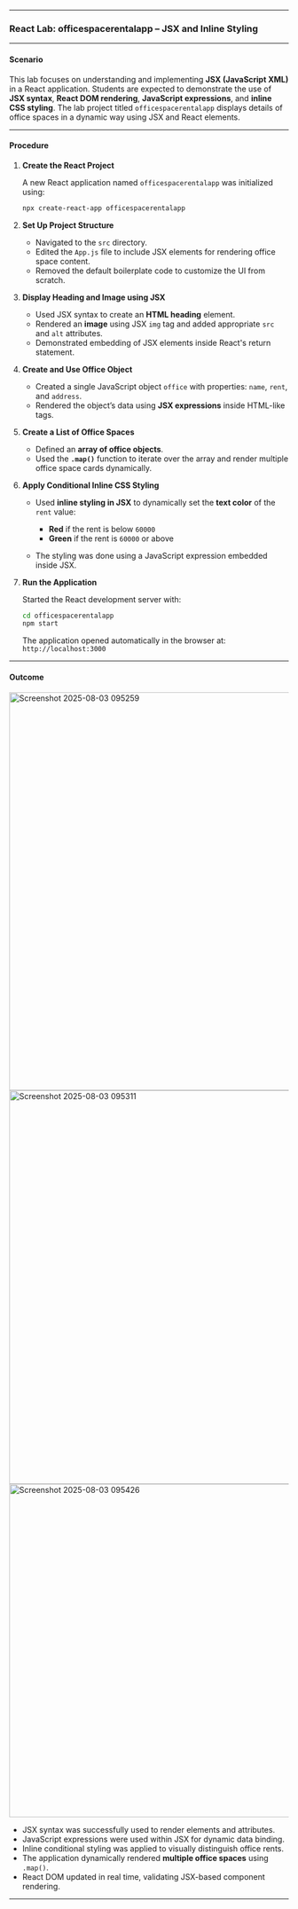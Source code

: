 
---

### **React Lab: officespacerentalapp – JSX and Inline Styling**

---

#### **Scenario**

This lab focuses on understanding and implementing **JSX (JavaScript XML)** in a React application. Students are expected to demonstrate the use of **JSX syntax**, **React DOM rendering**, **JavaScript expressions**, and **inline CSS styling**. The lab project titled `officespacerentalapp` displays details of office spaces in a dynamic way using JSX and React elements.

---

#### **Procedure**

1. **Create the React Project**

   A new React application named `officespacerentalapp` was initialized using:

   ```bash
   npx create-react-app officespacerentalapp
   ```

2. **Set Up Project Structure**

   * Navigated to the `src` directory.
   * Edited the `App.js` file to include JSX elements for rendering office space content.
   * Removed the default boilerplate code to customize the UI from scratch.

3. **Display Heading and Image using JSX**

   * Used JSX syntax to create an **HTML heading** element.
   * Rendered an **image** using JSX `img` tag and added appropriate `src` and `alt` attributes.
   * Demonstrated embedding of JSX elements inside React's return statement.

4. **Create and Use Office Object**

   * Created a single JavaScript object `office` with properties: `name`, `rent`, and `address`.
   * Rendered the object’s data using **JSX expressions** inside HTML-like tags.

5. **Create a List of Office Spaces**

   * Defined an **array of office objects**.
   * Used the **`.map()`** function to iterate over the array and render multiple office space cards dynamically.

6. **Apply Conditional Inline CSS Styling**

   * Used **inline styling in JSX** to dynamically set the **text color** of the `rent` value:

     * **Red** if the rent is below `60000`
     * **Green** if the rent is `60000` or above
   * The styling was done using a JavaScript expression embedded inside JSX.

7. **Run the Application**

   Started the React development server with:

   ```bash
   cd officespacerentalapp
   npm start
   ```

   The application opened automatically in the browser at:
   `http://localhost:3000`

---

#### **Outcome**






<img width="1365" height="718" alt="Screenshot 2025-08-03 095259" src="https://github.com/user-attachments/assets/db46432d-0107-4ca0-af19-6815f4d353b9" />





<img width="1344" height="710" alt="Screenshot 2025-08-03 095311" src="https://github.com/user-attachments/assets/1ac8e0f0-dcc4-49d3-b29c-acd113bf6a33" />





<img width="1261" height="601" alt="Screenshot 2025-08-03 095426" src="https://github.com/user-attachments/assets/8e131aaf-13ed-4773-90b4-f679dbfa126e" />



* JSX syntax was successfully used to render elements and attributes.
* JavaScript expressions were used within JSX for dynamic data binding.
* Inline conditional styling was applied to visually distinguish office rents.
* The application dynamically rendered **multiple office spaces** using `.map()`.
* React DOM updated in real time, validating JSX-based component rendering.

---
